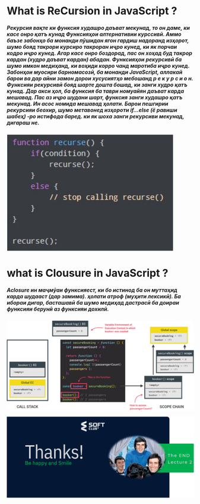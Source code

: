 # What is ReCursion in JavaScript ?
##### Рекурсия вақте ки функсия худашро даъват мекунад, то он даме, ки касе онро қатъ кунад Функсияҳои алтернативии курссивӣ. Аммо баъзе забонҳо ба монанди пӯшидан ягон гардиш надоранд изҳорот, шумо бояд такрори курсиро такроран иҷро кунед, ки як порчаи кодро иҷро кунед. Агар касе онро боздорад, пас он хоҳад буд такрор кардан (худро даъват кардан) абадан. Функсияҳои рекурсивӣ ба шумо имкон медиҳанд, ки воҳиди корро чанд маротиба иҷро кунед. Забонҳои муосири барномасозӣ, ба монанди JavaScript, аллакай барои ва дар айни замон дорои хусусиятҳо мебошанд р е к у р с и о н. Функсияи рекурсивӣ бояд шарте дошта бошад, ки занги худро қатъ кунад. Дар акси ҳол, ба функсия ба таври номуайян даъват карда мешавад. Пас аз иҷро шудани шарт, функсия занги худашро қатъ мекунад. Ин асос номида мешавад ҳолати. Барои пешгирии рекурсияи беохир, шумо метавонед изҳороти if...else (ё равиши шабеҳ) -ро истифода баред. ки як шоха занги рекурсиви мекунад, дигараш не.

![Alt text](image.png)

# what is Clousure in JavaScript ?
#####  Aclosure ин маҷмӯаи функсияест, ки бо истинод ба он муттаҳид карда шудааст (дар замима). ҳолати атроф (муҳити лексикӣ). Ба ибораи дигар, басташавӣ ба шумо медиҳад дастрасӣ ба доираи функсияи берунӣ аз функсияи дохилӣ.

![Alt text](image-1.png)

![Alt text](image-2.png)
